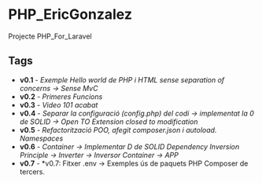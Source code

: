 # PHP_EricGonzalez
Projecte PHP_For_Laravel

## Tags

* **v0.1** - *Exemple Hello world de PHP i HTML sense separation of concerns -> Sense MvC*
* **v0.2** - *Primeres Funcions*
* **v0.3** - *Video 101 acabat*
* **v0.4** - *Separar la configuració (config.php) del codi -> implementat la 0 de SOLID -> Open TO Extension closed to modification*
* **v0.5** - *Refactorització POO, afegit composer.json i autoload. Namespaces*
* **v0.6** - *Container -> Implementar D de SOLID Dependency Inversion Principle -> Inverter -> Inversor Container -> APP*
* **v0.7** - *v0.7: Fitxer .env -> Exemples ús de paquets PHP Composer de tercers.
